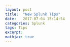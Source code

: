 ```yaml
---
layout: post
title:  "New Splunk Tips"
date:   2017-07-04 15:14:54
categories: Splunk
tags: Tips
excerpt:
mathjax: true
---
```

